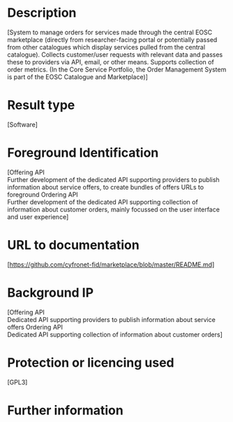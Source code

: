 # Description

[System to manage orders for services made through the central EOSC marketplace (directly from researcher-facing portal or potentially passed from other catalogues which display services pulled from the central catalogue). Collects customer/user requests with relevant data and passes these to providers via API, email, or other means. Supports collection of order metrics.
(In the Core Service Portfolio, the Order Management System is part of the EOSC Catalogue and Marketplace)]

# Result type

[Software]

# Foreground Identification

[Offering API	
Further development of the dedicated API supporting providers to publish information about service offers, to create bundles of offers
URLs to foreground
Ordering API	
Further development of the dedicated API supporting collection of information about customer orders, mainly focussed on the user interface and user experience]

# URL to documentation  

[https://github.com/cyfronet-fid/marketplace/blob/master/README.md]

# Background IP 

[Offering API	
Dedicated API supporting providers to publish information about service offers
Ordering API	
Dedicated API supporting collection of information about customer orders]

# Protection or licencing used 
[GPL3]

# Further information

